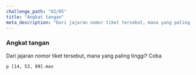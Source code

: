 ```yaml
---
challenge_path: "02/05"
title: "Angkat tangan"
meta_description: "Dari jajaran nomor tiket tersebut, mana yang paling tinggi?"
---
```


### Angkat tangan

Dari jajaran nomor tiket tersebut, mana yang paling tinggi? Coba

`
p [14, 53, 89].max
`